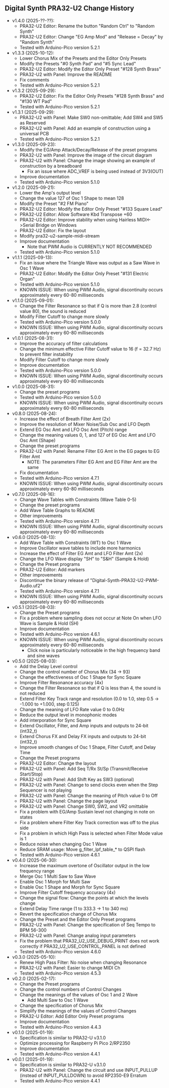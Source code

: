 ## Digital Synth PRA32-U2 Change History

- v1.4.0 (2025-??-??):
    - PRA32-U2 Editor: Rename the button "Random Ctrl" to "Random Synth"
    - PRA32-U2 Editor: Change "EG Amp Mod" and "Release = Decay" by "Random Synth"
    - Tested with Arduino-Pico version 5.2.1
- v1.3.3 (2025-10-12):
    - Lower Chorus Mix of the Presets and the Editor Only Presets
    - Modify the Presets "#0 Synth Pad" and "#5 Sync Lead"
    - PRA32-U2 Editor: Modify the Editor Only Preset "#128 Synth Brass"
    - PRA32-U2 with Panel: Improve the README
    - Fix comments
    - Tested with Arduino-Pico version 5.2.1
- v1.3.2 (2025-09-29):
    - PRA32-U2 Editor: Fix the Editor Only Presets "#128 Synth Brass" and "#130 WT Pad"
    - Tested with Arduino-Pico version 5.2.1
- v1.3.1 (2025-09-29):
    - PRA32-U2 with Panel: Make SW0 non-omittable; Add SW4 and SW5 as Reserved
    - PRA32-U2 with Panel: Add an example of construction using a universal PCB
    - Tested with Arduino-Pico version 5.2.1
- v1.3.0 (2025-09-23):
    - Modify the EG/Amp Attack/Decay/Release of the preset programs
    - PRA32-U2 with Panel: Improve the image of the circuit diagram
    - PRA32-U2 with Panel: Change the image showing an example of construction by a breadboard
        - Fix an issue where ADC_VREF is being used instead of 3V3(OUT)
    - Improve documentation
    - Tested with Arduino-Pico version 5.1.0
- v1.2.0 (2025-09-21):
    - Lower the Amp's output level
    - Change the value 127 of Osc 1 Shape to mean 128
    - Modify the Preset "#2 FM Piano"
    - PRA32-U2 Editor: Modify the Editor Only Preset "#133 Square Lead"
    - PRA32-U2 Editor: Allow Software Kbd Transpose +60
    - PRA32-U2 Editor: Improve stability when using Hairless MIDI<->Serial Bridge on Windows
    - PRA32-U2 Editor: Fix the layout
    - Modify pra32-u2-sample-midi-stream
    - Improve documentation
        - Note that PWM Audio is CURRENTLY NOT RECOMMENDED
    - Tested with Arduino-Pico version 5.1.0
- v1.1.1 (2025-09-13):
    - Fix an issue where the Triangle Wave was output as a Saw Wave in Osc 1 Wave
    - PRA32-U2 Editor: Modify the Editor Only Preset "#131 Electric Organ"
    - Tested with Arduino-Pico version 5.1.0
    - KNOWN ISSUE: When using PWM Audio, signal discontinuity occurs approximately every 60-80 milliseconds
- v1.1.0 (2025-09-01):
    - Change the Filter Resonance so that if Q is more than 2.8 (control value 80), the sound is reduced
    - Modify Filter Cutoff to change more slowly
    - Tested with Arduino-Pico version 5.0.0
    - KNOWN ISSUE: When using PWM Audio, signal discontinuity occurs approximately every 60-80 milliseconds
- v1.0.1 (2025-08-31):
    - Improve the accuracy of filter calculations
    - Change the minimum effective Filter Cutoff value to 16 (f = 32.7 Hz) to prevent filter instability
    - Modify Filter Cutoff to change more slowly
    - Improve documentation
    - Tested with Arduino-Pico version 5.0.0
    - KNOWN ISSUE: When using PWM Audio, signal discontinuity occurs approximately every 60-80 milliseconds
- v1.0.0 (2025-08-31):
    - Change the preset programs
    - Tested with Arduino-Pico version 5.0.0
    - KNOWN ISSUE: When using PWM Audio, signal discontinuity occurs approximately every 60-80 milliseconds
- v0.8.0 (2025-08-24):
    - Increase the effect of Breath Filter Amt (2x)
    - Improve the resolution of Mixer Noise/Sub Osc and LFO Depth
    - Extend EG Osc Amt and LFO Osc Amt (Pitch) range
    - Change the meaning values 0, 1, and 127 of EG Osc Amt and LFO Osc Amt (Shape)
    - Change the preset programs
    - PRA32-U2 with Panel: Rename Filter EG Amt in the EG pages to EG Filter Amt
        - NOTE: The parameters Filter EG Amt and EG Filter Amt are the same
    - Fix documentation
    - Tested with Arduino-Pico version 4.7.1
    - KNOWN ISSUE: When using PWM Audio, signal discontinuity occurs approximately every 60-80 milliseconds
- v0.7.0 (2025-08-16):
    - Change Wave Tables with Constraints (Wave Table 0-5)
    - Change the preset programs
    - Add Wave Table Graphs to README
    - Other improvements
    - Tested with Arduino-Pico version 4.7.1
    - KNOWN ISSUE: When using PWM Audio, signal discontinuity occurs approximately every 60-80 milliseconds
- v0.6.0 (2025-08-13):
    - Add Wave Table with Constraints (WT) to Osc 1 Wave
    - Improve Oscillator wave tables to include more harmonics
    - Increase the effect of Filter EG Amt and LFO Filter Amt (2x)
    - Change the LFO Wave display "SH" to "S&H" (Sample & Hold)
    - Change the Preset programs
    - PRA32-U2 Editor: Add markers
    - Other improvements
    - Discontinue the binary release of "Digital-Synth-PRA32-U2-PWM-Audio.uf2"
    - Tested with Arduino-Pico version 4.7.1
    - KNOWN ISSUE: When using PWM Audio, signal discontinuity occurs approximately every 60-80 milliseconds
- v0.5.1 (2025-08-03):
    - Change the Preset programs
    - Fix a problem where sampling does not occur at Note On when LFO Wave is Sample & Hold (SH)
    - Improve documentation
    - Tested with Arduino-Pico version 4.6.1
    - KNOWN ISSUE: When using PWM Audio, signal discontinuity occurs approximately every 60-80 milliseconds
        - Click noise is particularly noticeable in the high frequency band and sine waves
- v0.5.0 (2025-08-03):
    - Add the Delay Level control
    - Change the control number of Chorus Mix (34 -> 93)
    - Change the effectiveness of Osc 1 Shape for Sync Square
    - Improve Filter Resonance accuracy (4x)
    - Change the Filter Resonance so that if Q is less than 4, the sound is not reduced
    - Extend Filter Key Track range and resolution (0.0 to 1.0, step 0.5 -> -1.000 to +1.000, step 0.125)
    - Change the meaning of LFO Rate value 0 to 0.0Hz
    - Reduce the output level in monophonic modes
    - Add interporation for Sync Square
    - Extend Oscillator, Filter, and Amp inputs and outputs to 24-bit (int32_t)
    - Extend Chorus FX and Delay FX inputs and outputs to 24-bit (int32_t)
    - Improve smooth changes of Osc 1 Shape, Filter Cutoff, and Delay Time
    - Change the Preset programs
    - PRA32-U2 Editor: Change the layout
    - PRA32-U2 with Panel: Add Seq T/Rx St/Sp (Transmit/Receive Start/Stop)
    - PRA32-U2 with Panel: Add Shift Key as SW3 (optional)
    - PRA32-U2 with Panel: Change to send clocks even when the Step Sequencer is not playing
    - PRA32-U2 with Panel: Change the meaning of Pitch value 0 to Off
    - PRA32-U2 with Panel: Change the page layout
    - PRA32-U2 with Panel: Change SW0, SW2, and VR2 omittable
    - Fix a problem with EG/Amp Sustain level not changing in note on states
    - Fix a problem where Filter Key Track correction was off to the plus side
    - Fix a problem in which High Pass is selected when Filter Mode value is 1
    - Reduce noise when changing Osc 1 Wave
    - Reduce SRAM usage: Move g_filter_lpf_table_* to QSPI flash
    - Tested with Arduino-Pico version 4.6.1
- v0.4.0 (2025-06-30):
    - Increase the maximum overtone of Oscillator output in the low frequency range
    - Merge Osc 1 Multi Saw to Saw Wave
    - Enable Osc 1 Morph for Multi Saw
    - Enable Osc 1 Shape and Morph for Sync Square
    - Improve Filter Cutoff frequency accuracy (4x)
    - Change the signal flow: Change the points at which the levels change
    - Extend Delay Time range (1 to 333.3 -> 1 to 340 ms)
    - Revert the specification change of Chorus Mix
    - Change the Preset and the Editor Only Preset programs
    - PRA32-U2 with Panel: Change the specification of Seq Tempo to BPM 56-300
    - PRA32-U2 with Panel: Change analog input parameters
    - Fix the problem that PRA32_U2_USE_DEBUG_PRINT does not work correctly  if PRA32_U2_USE_CONTROL_PANEL is not defined
    - Tested with Arduino-Pico version 4.6.0
- v0.3.0 (2025-05-10):
    - Renew High Pass Filter: No noise when changing Resonance
    - PRA32-U2 with Panel: Easier to change MIDI Ch
    - Tested with Arduino-Pico version 4.5.3
- v0.2.0 (2025-02-17):
    - Change the Preset programs
    - Change the control numbers of Control Changes
    - Change the meanings of the values of Osc 1 and 2 Wave
        - Add Multi Saw to Osc 1 Wave
    - Change the specification of Chorus Mix
    - Simplify the meanings of the values of Control Changes
    - PRA32-U Editor: Add Editor Only Preset programs
    - Improve documentation
    - Tested with Arduino-Pico version 4.4.3
- v0.1.0 (2025-01-19):
    - Specification is similar to PRA32-U v3.1.0
    - Optimize processing for Raspberry Pi Pico 2/RP2350
    - Improve documentation
    - Tested with Arduino-Pico version 4.4.1
- v0.0.1 (2025-01-19):
    - Specification is similar to PRA32-U v3.1.0
    - PRA32-U2 with Panel: Change the circuit and use INPUT_PULLUP (instead of INPUT_PULLDOWN) to avoid RP2350-E9 Erratum
    - Tested with Arduino-Pico version 4.4.1
